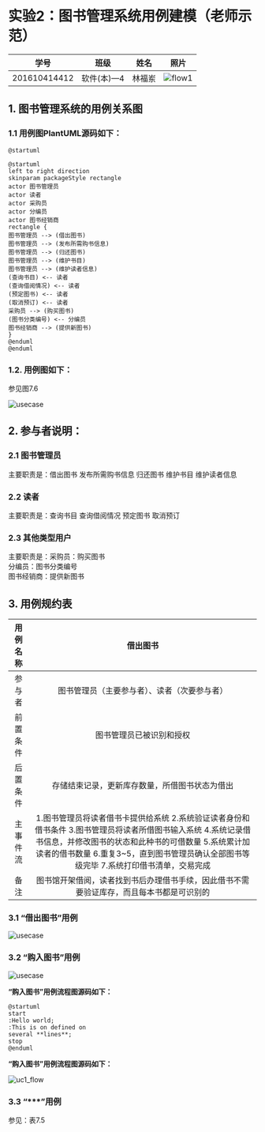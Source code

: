 # 实验2：图书管理系统用例建模（老师示范）
|学号|班级|姓名|照片|
|:-------:|:-------------: | :----------:|:---:|
|201610414412|软件(本)—4|林福岽|![flow1](https://github.com/lfd1109550635/is_analysis/blob/master/test1/头像.jpg)|

## 1. 图书管理系统的用例关系图

### 1.1 用例图PlantUML源码如下：

``` usecase
@startuml

@startuml
left to right direction
skinparam packageStyle rectangle
actor 图书管理员
actor 读者
actor 采购员
actor 分编员
actor 图书经销商
rectangle {
图书管理员 --> (借出图书)
图书管理员 --> (发布所需购书信息)
图书管理员 --> (归还图书)
图书管理员 --> (维护书目)
图书管理员 --> (维护读者信息)
(查询书目) <-- 读者
(查询借阅情况) <-- 读者
(预定图书) <-- 读者
(取消预订) <-- 读者
采购员 --> (购买图书)
(图书分类编号) <-- 分编员
图书经销商 --> (提供新图书)
}
@enduml
@enduml
```


### 1.2. 用例图如下：

参见图7.6

![usecase](https://github.com/lfd1109550635/is_analysis/blob/master/test2/实验二图1.png)

## 2. 参与者说明：

###     2.1 图书管理员

主要职责是：借出图书 发布所需购书信息 归还图书 维护书目 维护读者信息

###     2.2 读者

主要职责是：查询书目 查询借阅情况 预定图书 取消预订

###     2.3 其他类型用户
    
主要职责是：采购员：购买图书
<br>分编员：图书分类编号
<br>图书经销商：提供新图书

##     3. 用例规约表

|用例名称|借出图书|
|:-------:|:-------------:|
|参与者|图书管理员（主要参与者）、读者（次要参与者）|
|前置条件|图书管理员已被识别和授权|
|后置条件|存储结束记录，更新库存数量，所借图书状态为借出|
|主事件流|1.图书管理员将读者借书卡提供给系统 2.系统验证读者身份和借书条件 3.图书管理员将读者所借图书输入系统 4.系统记录借书信息，并修改图书的状态和此种书的可借数量 5.系统累计加读者的借书数量 6.重复3~5，直到图书管理员确认全部图书等级完毕 7.系统打印借书清单，交易完成|
|备注|图书馆开架借阅，读者找到书后办理借书手续，因此借书不需要验证库存，而且每本书都是可识别的|




###     3.1 “借出图书”用例

![usecase](https://github.com/lfd1109550635/is_analysis/blob/master/test2/实验二图1.png)

###     3.2 “购入图书”用例
![usecase](https://github.com/lfd1109550635/is_analysis/blob/master/test2/实验二图1.png)

**“购入图书”用例流程图源码如下：**
``` uc1_flow
@startuml
start
:Hello world;
:This is on defined on
several **lines**;
stop
@enduml
```

**“购入图书”用例流程图源码如下：**

![uc1_flow](usecase1_flow.jpg)

###     3.3 “***”用例

参见：表7.5
